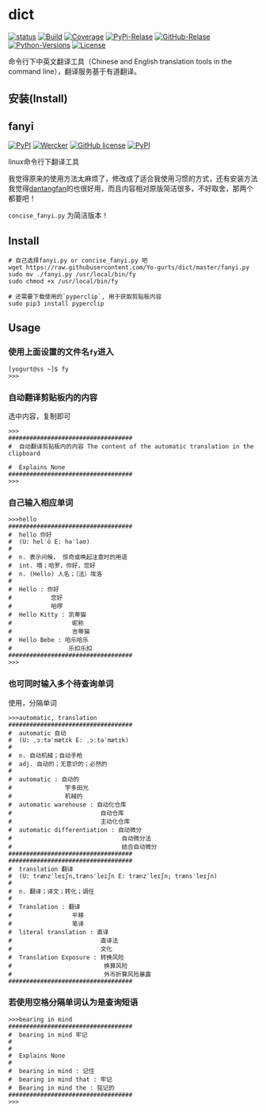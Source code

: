# dict

[![status](https://img.shields.io/pypi/status/dict-cli.svg)](https://pypi.python.org/pypi/dict-cli)
[![Build](https://img.shields.io/travis/wufeifei/dict.svg)](https://pypi.python.org/pypi/dict-cli)
[![Coverage](https://img.shields.io/coveralls/wufeifei/dict.svg)](https://coveralls.io/github/wufeifei/dict)
[![PyPi-Relase](https://img.shields.io/pypi/v/dict-cli.svg)](https://pypi.python.org/pypi/dict-cli)
[![GitHub-Relase](https://img.shields.io/github/release/wufeifei/dict.svg)](https://github.com/wufeifei/dict/releases)
[![Python-Versions](https://img.shields.io/pypi/pyversions/dict-cli.svg)](https://pypi.python.org/pypi/dict-cli)
[![License](https://img.shields.io/github/license/wufeifei/dict.svg)](https://github.com/wufeifei/dict/blob/master/LICENSE)

命令行下中英文翻译工具（Chinese and English translation tools in the command line），翻译服务基于有道翻译。


## 安装(Install)

## fanyi
[![PyPI](https://img.shields.io/pypi/status/Django.svg)](https://github.com/wufeifei/dict)
[![Wercker](https://img.shields.io/wercker/ci/wercker/docs.svg)](https://github.com/wufeifei/dict)
[![GitHub license](https://img.shields.io/github/license/mashape/apistatus.svg)](https://github.com/wufeifei/dict)
[![PyPI](https://img.shields.io/pypi/pyversions/Django.svg)](https://github.com/wufeifei/dict)

linux命令行下翻译工具

我觉得原来的使用方法太麻烦了，修改成了适合我使用习惯的方式，还有安装方法我觉得[dantangfan](https://github.com/dantangfan/fanyi)的也很好用，而且内容相对原版简洁很多，不好取舍，那两个都要吧！

`concise_fanyi.py` 为简洁版本！

## Install
```
# 自己选择fanyi.py or concise_fanyi.py 吧
wget https://raw.githubusercontent.com/Yo-gurts/dict/master/fanyi.py
sudo mv ./fanyi.py /usr/local/bin/fy
sudo chmod +x /usr/local/bin/fy

# 还需要下载使用的`pyperclip`, 用于获取剪贴板内容
sudo pip3 install pyperclip
```

## Usage
### 使用上面设置的文件名`fy`进入
```
[yogurt@ss ~]$ fy 
>>>
```
### 自动翻译剪贴板内的内容
选中内容，复制即可
```
>>>
################################### 
#  自动翻译剪贴板内的内容 The content of the automatic translation in the clipboard

#  Explains None
################################### 
>>>
```
### 自己输入相应单词
```
>>>hello
################################### 
#  hello 你好
#  (U: helˈō E: həˈləʊ)
# 
#  n. 表示问候， 惊奇或唤起注意时的用语
#  int. 喂；哈罗，你好，您好
#  n. (Hello) 人名；（法）埃洛
# 
#  Hello : 你好
#           您好
#           哈啰
#  Hello Kitty : 凯蒂猫
#                 昵称
#                 吉蒂猫
#  Hello Bebe : 哈乐哈乐
#                乐扣乐扣
################################### 
>>>
```
### 也可同时输入多个待查询单词
使用，分隔单词
```
>>>automatic, translation
################################### 
#  automatic 自动
#  (U: ˌɔːtəˈmætɪk E: ˌɔːtəˈmætɪk)
# 
#  n. 自动机械；自动手枪
#  adj. 自动的；无意识的；必然的
# 
#  automatic : 自动的
#               宇多田光
#               机械的
#  automatic warehouse : 自动化仓库
#                         自动仓库
#                         主动化仓库
#  automatic differentiation : 自动微分
#                               自动微分法
#                               结合自动微分
################################### 
################################### 
#  translation 翻译
#  (U: trænzˈleɪʃn,trænsˈleɪʃn E: trænzˈleɪʃn; trænsˈleɪʃn)
# 
#  n. 翻译；译文；转化；调任
# 
#  Translation : 翻译
#                 平移
#                 笔译
#  literal translation : 直译
#                         直译法
#                         文化
#  Translation Exposure : 转换风险
#                          换算风险
#                          外币折算风险暴露
###################################
```
### 若使用空格分隔单词认为是查询短语
```
>>>bearing in mind
###################################
#  bearing in mind 牢记
#
#
#  Explains None
#
#  bearing in mind : 记住
#  bearing in mind that : 牢记
#  Bearing in mind the : 铭记的
###################################
>>>
```



